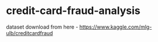 # credit-card-fraud-analysis
dataset download from here - https://www.kaggle.com/mlg-ulb/creditcardfraud

